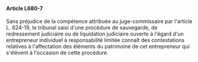 #### Article L680-7

Sans préjudice de la compétence attribuée au juge-commissaire par l'article L. 624-19, le tribunal saisi d'une procédure de sauvegarde, de redressement judiciaire ou de liquidation judiciaire ouverte à l'égard d'un entrepreneur individuel à responsabilité limitée connaît des contestations relatives à l'affectation des éléments du patrimoine de cet entrepreneur qui s'élèvent à l'occasion de cette procédure.

